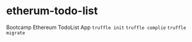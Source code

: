# etherum-todo-list
Bootcamp Ethereum TodoList App
`truffle init`
`truffle complie`
`truffle migrate`
